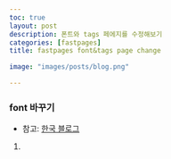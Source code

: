 ```yaml
---
toc: true
layout: post
description: 폰트와 tags 페에지를 수정해보기
categories: [fastpages]
title: fastpages font&tags page change

image: "images/posts/blog.png"

---
```


### font 바꾸기

- 참고: [한국 블로그](https://anarinsk.github.io/lostineconomics-v2-1/coding-tool/web-tool/2020/03/07/blogging-with-fastpages.html)

1. 